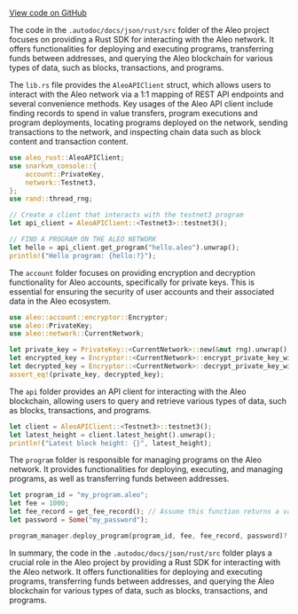 [View code on GitHub](https://github.com/AleoHQ/aleo/.autodoc/docs/json/rust/src)

The code in the `.autodoc/docs/json/rust/src` folder of the Aleo project focuses on providing a Rust SDK for interacting with the Aleo network. It offers functionalities for deploying and executing programs, transferring funds between addresses, and querying the Aleo blockchain for various types of data, such as blocks, transactions, and programs.

The `lib.rs` file provides the `AleoAPIClient` struct, which allows users to interact with the Aleo network via a 1:1 mapping of REST API endpoints and several convenience methods. Key usages of the Aleo API client include finding records to spend in value transfers, program executions and program deployments, locating programs deployed on the network, sending transactions to the network, and inspecting chain data such as block content and transaction content.

```rust
use aleo_rust::AleoAPIClient;
use snarkvm_console::{
    account::PrivateKey,
    network::Testnet3,
};
use rand::thread_rng;

// Create a client that interacts with the testnet3 program
let api_client = AleoAPIClient::<Testnet3>::testnet3();

// FIND A PROGRAM ON THE ALEO NETWORK
let hello = api_client.get_program("hello.aleo").unwrap();
println!("Hello program: {hello:?}");
```

The `account` folder focuses on providing encryption and decryption functionality for Aleo accounts, specifically for private keys. This is essential for ensuring the security of user accounts and their associated data in the Aleo ecosystem.

```rust
use aleo::account::encryptor::Encryptor;
use aleo::PrivateKey;
use aleo::network::CurrentNetwork;

let private_key = PrivateKey::<CurrentNetwork>::new(&mut rng).unwrap();
let encrypted_key = Encryptor::<CurrentNetwork>::encrypt_private_key_with_secret(&private_key, "mypassword").unwrap();
let decrypted_key = Encryptor::<CurrentNetwork>::decrypt_private_key_with_secret(&encrypted_key, "mypassword").unwrap();
assert_eq!(private_key, decrypted_key);
```

The `api` folder provides an API client for interacting with the Aleo blockchain, allowing users to query and retrieve various types of data, such as blocks, transactions, and programs.

```rust
let client = AleoAPIClient::<Testnet3>::testnet3();
let latest_height = client.latest_height().unwrap();
println!("Latest block height: {}", latest_height);
```

The `program` folder is responsible for managing programs on the Aleo network. It provides functionalities for deploying, executing, and managing programs, as well as transferring funds between addresses.

```rust
let program_id = "my_program.aleo";
let fee = 1000;
let fee_record = get_fee_record(); // Assume this function returns a valid fee record
let password = Some("my_password");

program_manager.deploy_program(program_id, fee, fee_record, password)?;
```

In summary, the code in the `.autodoc/docs/json/rust/src` folder plays a crucial role in the Aleo project by providing a Rust SDK for interacting with the Aleo network. It offers functionalities for deploying and executing programs, transferring funds between addresses, and querying the Aleo blockchain for various types of data, such as blocks, transactions, and programs.
